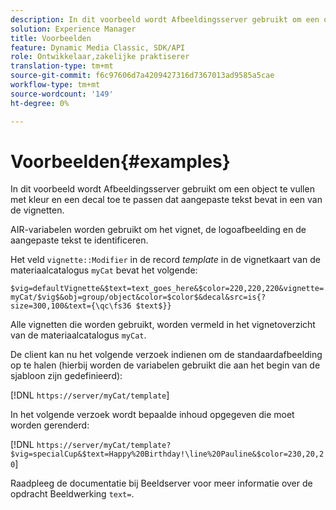 ```yaml
---
description: In dit voorbeeld wordt Afbeeldingsserver gebruikt om een object te vullen met kleur en een decal toe te passen dat aangepaste tekst bevat in een van de vignetten.
solution: Experience Manager
title: Voorbeelden
feature: Dynamic Media Classic, SDK/API
role: Ontwikkelaar,zakelijke praktiserer
translation-type: tm+mt
source-git-commit: f6c97606d7a4209427316d7367013ad9585a5cae
workflow-type: tm+mt
source-wordcount: '149'
ht-degree: 0%

---
```



# Voorbeelden{#examples}

In dit voorbeeld wordt Afbeeldingsserver gebruikt om een object te vullen met kleur en een decal toe te passen dat aangepaste tekst bevat in een van de vignetten.

AIR-variabelen worden gebruikt om het vignet, de logoafbeelding en de aangepaste tekst te identificeren.

Het veld `vignette::Modifier` in de record *template* in de vignetkaart van de materiaalcatalogus `myCat` bevat het volgende:

`$vig=defaultVignette&$text=text_goes_here&$color=220,220,220&vignette=myCat/$vig$&obj=group/object&color=$color$&decal&src=is{?size=300,100&text={\qc\fs36 $text$}}`

Alle vignetten die worden gebruikt, worden vermeld in het vignetoverzicht van de materiaalcatalogus `myCat`.

De client kan nu het volgende verzoek indienen om de standaardafbeelding op te halen (hierbij worden de variabelen gebruikt die aan het begin van de sjabloon zijn gedefinieerd):

[!DNL `https://server/myCat/template`]

In het volgende verzoek wordt bepaalde inhoud opgegeven die moet worden gerenderd:

[!DNL `https://server/myCat/template?$vig=specialCup&$text=Happy%20Birthday!\line%20Pauline&$color=230,20,20`]

Raadpleeg de documentatie bij Beeldserver voor meer informatie over de opdracht Beeldwerking `text=`.
